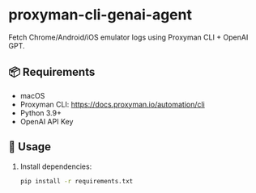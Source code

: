 # proxyman-cli-genai-agent

Fetch Chrome/Android/iOS emulator logs using Proxyman CLI + OpenAI GPT.

## 📦 Requirements

- macOS
- Proxyman CLI: https://docs.proxyman.io/automation/cli
- Python 3.9+
- OpenAI API Key

## 🚀 Usage

1. Install dependencies:
   ```bash
   pip install -r requirements.txt

